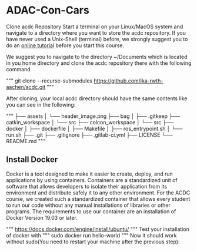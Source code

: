 # ADAC-Con-Cars

Clone acdc Repository
Start a terminal on your Linux/MacOS system and navigate to a directory where you want to store the acdc repository.
If you have never used a Unix-Shell (terminal) before, we strongly suggest you to do an [online tutorial](https://ubuntu.com/tutorials/command-line-for-beginners#1-overview)  before you start this course.

We suggest you to navigate to the directory ~/Documents which is located in you home directory and clone the acdc repository there with the following command

"""
git clone --recurse-submodules https://github.com/ika-rwth-aachen/acdc.git
"""

After cloning, your local acdc directory should have the same contents like you can see in the following:

"""
├── assets
│   └── header_image.png
├── bag
│   ├── .gitkeep
├── catkin_workspace
│   └── src
├── colcon_workspace
│   └── src
├── docker
│   ├── dockerfile
│   ├── Makefile
│   ├── ros_entrypoint.sh
│   └── run.sh
├── .git
├── .gitignore
├── .gitlab-ci.yml
├── LICENSE
└── README.md
"""

## Install Docker

Docker is a tool designed to make it easier to create, deploy, and run applications by using containers. Containers are a standardized unit of software that allows developers to isolate their application from its environment and distribute safely it to any other environment. For the ACDC course, we created such a standardized container that allows every student to run our code without any manual installations of libraries or other programs. The requirements to use our container are an installation of Docker Version 19.03 or later.

"""
https://docs.docker.com/engine/install/ubuntu/
"""
Test your installation of docker with
"""
sudo docker run hello-world
"""
Now it should work without sudo(You need to restart your machine after the previous step):
